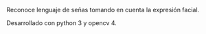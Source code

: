Reconoce lenguaje de señas tomando en cuenta la expresión facial.

Desarrollado con python 3 y opencv 4.
